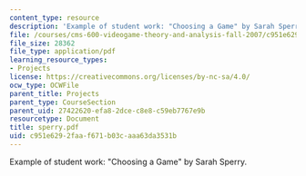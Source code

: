 ```yaml
---
content_type: resource
description: 'Example of student work: "Choosing a Game" by Sarah Sperry.'
file: /courses/cms-600-videogame-theory-and-analysis-fall-2007/c951e6292faaf671b03caaa63da3531b_sperry.pdf
file_size: 28362
file_type: application/pdf
learning_resource_types:
- Projects
license: https://creativecommons.org/licenses/by-nc-sa/4.0/
ocw_type: OCWFile
parent_title: Projects
parent_type: CourseSection
parent_uid: 27422620-efa8-2dce-c8e8-c59eb7767e9b
resourcetype: Document
title: sperry.pdf
uid: c951e629-2faa-f671-b03c-aaa63da3531b
---
```

Example of student work: "Choosing a Game" by Sarah Sperry.